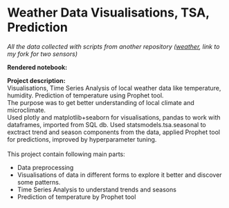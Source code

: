 # Weather Data Visualisations, TSA, Prediction
*All the data collected with scripts from another repository ([weather](https://github.com/Teshimoz/weather), link to my fork for two sensors)*

<b>Rendered notebook:</b><br>


<b>Project description:</b><br>
Visualisations, Time Series Analysis of local weather data like temperature, humidity. Prediction of temperature using Prophet tool.<br>
The purpose was to get better understanding of local climate and microclimate.<br>
Used plotly and matplotlib+seaborn for visualisations, pandas to work with dataframes, imported from SQL db. Used statsmodels.tsa.seasonal to exctract trend and season components from the data, applied Prophet tool for predictions, improved by hyperparameter tuning.<br>
<br>This project contain following main parts:
* Data preprocessing
* Visualisations of data in different forms to explore it better and discover some patterns.
* Time Series Analysis to understand trends and seasons
* Prediction of temperature by Prophet tool
